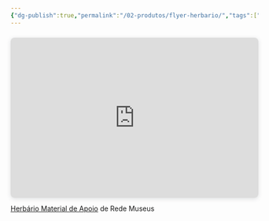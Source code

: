 ```yaml
---
{"dg-publish":true,"permalink":"/02-produtos/flyer-herbario/","tags":["tcm/materialdidatico"],"created":"2023-08-07T12:15:21.250-03:00","updated":"2023-08-23T14:52:44.198-03:00"}
---
```



<div style="position: relative; width: 100%; height: 0; padding-top: 64.7059%;
 padding-bottom: 0; box-shadow: 0 2px 8px 0 rgba(63,69,81,0.16); margin-top: 1.6em; margin-bottom: 0.9em; overflow: hidden;
 border-radius: 8px; will-change: transform;">
  <iframe loading="lazy" style="position: absolute; width: 100%; height: 100%; top: 0; left: 0; border: none; padding: 0;margin: 0;"
    src="https:&#x2F;&#x2F;www.canva.com&#x2F;design&#x2F;DAFkqk1icDM&#x2F;view?embed" allowfullscreen="allowfullscreen" allow="fullscreen">
  </iframe>
</div>
<a href="https:&#x2F;&#x2F;www.canva.com&#x2F;design&#x2F;DAFkqk1icDM&#x2F;view?utm_content=DAFkqk1icDM&amp;utm_campaign=designshare&amp;utm_medium=embeds&amp;utm_source=link" target="_blank" rel="noopener">Herbário Material de Apoio</a> de Rede Museus